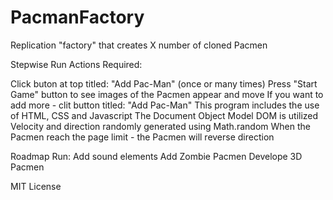 
# PacmanFactory
Replication "factory" that creates X number of cloned Pacmen

Stepwise Run Actions Required:

Click buton at top titled:  "Add Pac-Man" (once or many times)
Press "Start Game" button to see images of the Pacmen appear and move
If you want to add more - clit button titled: "Add Pac-Man"
This program includes the use of HTML, CSS and Javascript
The Document Object Model DOM is utilized
Velocity and direction randomly generated using Math.random
When the Pacmen reach the page limit - the Pacmen will reverse direction

Roadmap Run:
Add sound elements
Add Zombie Pacmen
Develope 3D Pacmen

MIT License

